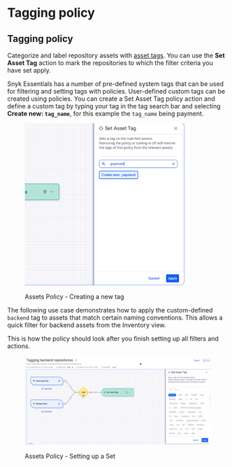 # Tagging policy

## Tagging policy

Categorize and label repository assets with [asset tags](../../../../manage-assets/assets-inventory-components.md#tags). You can use the **Set Asset Tag** action to mark the repositories to which the filter criteria you have set apply.&#x20;

Snyk Essentials has a number of pre-defined system tags that can be used for filtering and setting tags with policies. User-defined custom tags can be created using policies. You can create a Set Asset Tag policy action and define a custom tag by typing your tag in the tag search bar and selecting **Create new: `tag_name`**, for this example the `tag_name` being payment.

<figure><img src="../../../../.gitbook/assets/image (181).png" alt="AppRisk - Creating a new tag" width="375"><figcaption><p>Assets Policy - Creating a new tag</p></figcaption></figure>

The following use case demonstrates how to apply the custom-defined `backend` tag to assets that match certain naming conventions. This allows a quick filter for backend assets from the Inventory view.

This is how the policy should look after you finish setting up all filters and actions.

<figure><img src="../../../../.gitbook/assets/image (341).png" alt=""><figcaption><p>Assets Policy - Setting up a Set</p></figcaption></figure>
